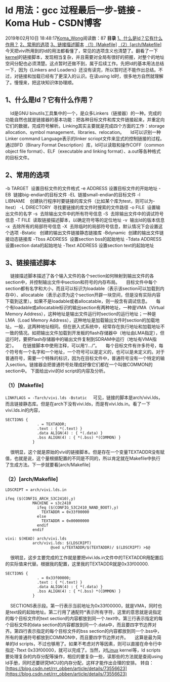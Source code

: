 # ld 用法：gcc 过程最后一步-链接 - Koma Hub - CSDN博客
2019年02月10日 18:48:17[Koma_Wong](https://me.csdn.net/Rong_Toa)阅读数：87
**目录**
[1、什么是ld？它有什么作用？](#1%E3%80%81%E4%BB%80%E4%B9%88%E6%98%AFld%EF%BC%9F%E5%AE%83%E6%9C%89%E4%BB%80%E4%B9%88%E4%BD%9C%E7%94%A8%EF%BC%9F)
[2、常用的选项](#2%E3%80%81%E5%B8%B8%E7%94%A8%E7%9A%84%E9%80%89%E9%A1%B9)
[3、链接描述脚本](#3%E3%80%81%E9%93%BE%E6%8E%A5%E6%8F%8F%E8%BF%B0%E8%84%9A%E6%9C%AC)
[（1）[Makefile]](#%EF%BC%881%EF%BC%89%5BMakefile%5D)
[（2）[arch/Makefile]](#%EF%BC%882%EF%BC%89%5Barch%2FMakefile%5D)
今天把vivi所用到的ld的用法都看懂了，常见的选项含义也清楚了。翻看了一下[kernel](https://www.baidu.com/s?wd=kernel&tn=24004469_oem_dg&rsv_dl=gh_pl_sl_csd)的链接脚本，发现相当复杂，并且需要对全局有很好的把握，对整个的地址空间分配也必须清楚。这点暂时还做不到，属于后续工作。先把ld的基本用法总结一下，因为《Linkers and Loaders》还没有读完，所以暂时还不能作出总结。不过，对链接和加载已经有了更深入的认识。在读using ld时，很多地方自然就理解了。慢慢来，把这块知识体协理顺。
## 1、什么是ld？它有什么作用？
    ld是GNU binutils工具集中的一个，是众多Linkers（链接器）的一种。完成的功能自然也就是链接器的基本功能：把各种目标文件和库文件链接起来，并重定向它们的数据，完成符号解析。Linking其实主要就是完成四个方面的工作：storage allocation、symbol management、libraries、relocation。
    ld可以识别一种Linker command Language表示的linker scriopt文件来显式的控制链接的过程。通过BFD（Binary Format Description）库，ld可以读取和操作COFF（common object file format）、ELF（executable and linking format）、a.out等各种格式的目标文件。
## 2、常用的选项
-b TARGET  设置目标文件的文件格式
-e ADDRESS 设置目标文件的开始地址
-EB  链接big-endian的目标文件
-EL  链接small-endian的目标文件
-l LIBNAME    创建执行程序时要链接的库文件（比如某个库为test，则可以为-ltest）
-L DIRECTORY  寻找要链接的库文件时搜索的文件路径
-o FILE  设置输出文件的名字
-s  去除输出文件中的所有符号信息
-S  去除输出文件中的调试符号信息
-T FILE  读取链接描述脚本，以确定符号等的定位地址
-v  输出ld的版本信息
-x  去除所有的局部符号信息
-X  去除临时的局部符号信息，默认情况下会设置这个选项
-Bstatic   创建的输出文件链接静态链接库
-Bdynamic  创建的输出文件链接动态链接库
-Tbss ADDRESS  设置section bss的起始地址
-Tdata ADDRESS 设置section data的起始地址
-Ttext ADDRESS 设置section text的起始地址
## 3、链接描述脚本
    链接描述脚本描述了各个输入文件的各个section如何映射到输出文件的各section中，并控制输出文件中section和符号的内存布局。
    目标文件中每个section都有名字和大小，而且可以标识为loadable（表示该section可以加载到内存中）、allocatable（表示必须为这个section开辟一块空间，但是没有实际内容下载到这里）。如果不是loadable或者allocatable，则一般含有调试信息。
    每个有loadable或allocatable标识的输出section有两种地址，一种是VMA（Virtual Memory Address），这种地址是输出文件运行时section的运行地址；一种是LMA（Load Memory Address），这种地址是加载输出文件时section的加载地址。一般，这两种地址相同。但在嵌入式系统中，经常存在执行地址和加载地址不一致的情况。如把输出文件加载到开发板的flash存储器中（地址由LMA指定），但运行时，要把flash存储器中的输出文件复制到SDRAM中运行（地址有VMA指定）。
    在链接脚本中使用注释，可以用“/*...*/”。
    每个目标文件有许多符号，每个符号有一个名字和一个地址，一个符号可以是定义的，也可以是未定义的。对于普通符号，需要一个特殊的标识，因为在目标文件中，普通符号没有一个特定的输入section。链接器会把普通符号处理成好像它们都在一个叫做COMMON的section中。
下面给出vivi的ld script的内容及分析。
### （1）[Makefile]
`LINKFLAGS = -Tarch/vivi.lds -Bstatic`
    可见，链接的脚本是arch/vivi.lds，而且链接静态库。但是在arch下没有vivi.lds，而是有vivi.lds.in。看了一下vivi.lds.in的内容，
```
SECTIONS { 
			  . = TEXTADDR;
			  .text : { *(.text) }
			  .data ALIGN(4) : { *(.data) }
			  .bss ALIGN(4) : { *(.bss) *(COMMON) }
			}
```
    很明显，这个就是原始的vivi的链接脚本。但是存在一个变量TEXTADDR没有赋值，也就是说，这个量根据配置的不同是不同的，所以肯定就在Makefile中执行了生成方法。下一步就要看[arch/Makefile]
### （2）[arch/Makefile]
`LDSCRIPT = arch/vivi.lds.in`
```
ifeq ($(CONFIG_ARCH_S3C2410),y)
			MACHINE = s3c2410
			  ifeq ($(CONFIG_S3C2410_NAND_BOOT),y)
			    TEXTADDR = 0x33f00000
			  else
			    TEXTADDR = 0x00000000
			  endif
			endif
```
```
vivi: $(HEAD) arch/vivi.lds
			arch/vivi.lds: $(LDSCRIPT)
			        @sed s/TEXTADDR/$(TEXTADDR)/ $(LDSCRIPT) >$@
```
    很明显，这步主要完成的工作就是要把vivi.lds.in文件中的TEXTADDR用配置后的实际值来代替。根据我的配置，这里我的TEXTADDR就是0x33f00000.
```
SECTIONS { 
			  . = 0x33f00000;
			  .text : { *(.text) }
			  .data ALIGN(4) : { *(.data) }
			  .bss ALIGN(4) : { *(.bss) *(COMMON) }
			}
```
    SECTIONS表示段。第一行表示当前地址为0x33f00000，就是VMA，同时也是text段的起始地址。第二行用了通配符*表示所有字符，这里的意思就是说指定的每个目标文件的text section的内容都放到同一个.text中。第三行表示指定的每个目标文件的data section的内容都放到同一个.data中，而且要四字节边界对齐。第四行表示指定的每个目标文件的bss section的内容都放到同一个.bss中，所有的普通符号都放到COMMON中，而且要四字节边界对齐。
    这算是最为简单的ld scripts，不过也够用了。如果不考虑对齐等因素，则可以直接在命令行中指定-Ttext 0x33f00000，就可以完成了。当然，对[Linux](http://lib.csdn.net/base/linux) kernel等，ld scripts要处理复杂的内存分配等操作，相应的要复杂一些，读那些的方法就是查阅using ld手册，同时还要研究MCU的内存分配，这样才能作出合理的安排。
转自：[https://blog.csdn.net/rrr_obben/article/details/73556623](https://blog.csdn.net/rrr_obben/article/details/73556623)
